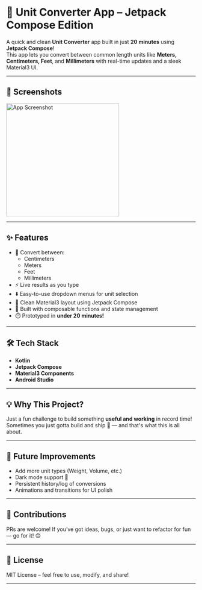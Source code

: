 # 🚀 Unit Converter App – Jetpack Compose Edition

A quick and clean **Unit Converter** app built in just **20 minutes** using **Jetpack Compose**!  
This app lets you convert between common length units like **Meters, Centimeters, Feet**, and **Millimeters** with real-time updates and a sleek Material3 UI.

---

## 📱 Screenshots
<img src="https://github.com/user-attachments/assets/f0433120-a144-4b2a-9858-50ef765ec701" alt="App Screenshot" width="300"/>





---

## ✨ Features

- 📏 Convert between:
  - Centimeters
  - Meters
  - Feet
  - Millimeters
- ⚡ Live results as you type
- ⬇️ Easy-to-use dropdown menus for unit selection
- 🎨 Clean Material3 layout using Jetpack Compose
- 🧠 Built with composable functions and state management
- ⏱️ Prototyped in **under 20 minutes!**

---

## 🛠️ Tech Stack

- **Kotlin**
- **Jetpack Compose**
- **Material3 Components**
- **Android Studio**

---

## 💡 Why This Project?

Just a fun challenge to build something **useful and working** in record time!  
Sometimes you just gotta build and ship 🚢 — and that's what this is all about.

---

## 🚧 Future Improvements

- Add more unit types (Weight, Volume, etc.)
- Dark mode support 🌙
- Persistent history/log of conversions
- Animations and transitions for UI polish

---

## 🤝 Contributions

PRs are welcome! If you’ve got ideas, bugs, or just want to refactor for fun — go for it! 😊

---

## 📄 License

MIT License – feel free to use, modify, and share!

---
